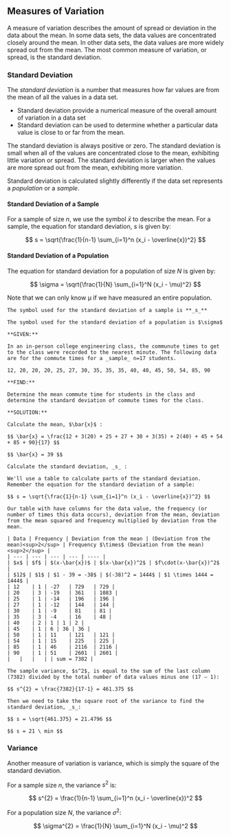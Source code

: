 ## Measures of Variation

A measure of variation describes the amount of spread or deviation in the data about the mean. In some data sets, the data values are concentrated closely around the mean. In other data sets, the data values are more widely spread out from the mean. The most common measure of variation, or spread, is the standard deviation.

### Standard Deviation

The _standard deviation_ is a number that measures how far values are from the mean of all the values in a data set.

 * Standard deviation provide a numerical measure of the overall amount of variation in a data set
 * Standard deviation can be used to determine whether a particular data value is close to or far from the mean.

The standard deviation is always positive or zero. The standard deviation is small when all of the values are concentrated close to the mean, exhibiting little variation or spread. The standard deviation is larger when the values are more spread out from the mean, exhibiting more variation.

Standard deviation is calculated slightly differently if the data set represents a _population_ or a _sample_.

#### Standard Deviation of a Sample

For a sample of size $n$, we use the symbol $\bar{x}$ to describe the mean. For a sample, the equation for standard deviation, _s_ is given by:

$$ s = \sqrt{\frac{1}{n-1} \sum_{i=1}^n (x_i - \overline{x})^2} $$

#### Standard Deviation of a Population

The equation for standard deviation for a population of size $N$ is given by:

$$ \sigma = \sqrt{\frac{1}{N} \sum_{i=1}^N (x_i - \mu)^2} $$

Note that we can only know µ if we have measured an entire population.

```{tip}
The symbol used for the standard deviation of a sample is **_s_**

The symbol used for the standard deviation of a population is $\sigma$
```

```{card} **Worked Example**
**GIVEN:**

In an in-person college engineering class, the communute times to get to the class were recorded to the nearest minute. The following data are for the commute times for a _sample_ n=17 students.

12, 20, 20, 20, 25, 27, 30, 35, 35, 35, 40, 40, 45, 50, 54, 85, 90

**FIND:**

Determine the mean commute time for students in the class and determine the standard deviation of commute times for the class.

**SOLUTION:**

Calculate the mean, $\bar{x}$ :

$$ \bar{x} = \frac{12 + 3(20) + 25 + 27 + 30 + 3(35) + 2(40) + 45 + 54 + 85 + 90}{17} $$

$$ \bar{x} = 39 $$

Calculate the standard deviation, _s_ :

We'll use a table to calculate parts of the standard deviation. Remember the equation for the standard deviation of a sample:

$$ s = \sqrt{\frac{1}{n-1} \sum_{i=1}^n (x_i - \overline{x})^2} $$

Our table with have columns for the data value, the frequency (or number of times this data occurs), deviation from the mean, deviation from the mean squared and frequency multiplied by deviation from the mean.

| Data | Frequency | Deviation from the mean | (Deviation from the mean)<sup>2</sup> | Frequency $\times$ (Deviation from the mean)<sup>2</sup> |
| --- | --- | --- | --- | ---- |
| $x$ | $f$ | $(x-\bar{x})$ | $(x-\bar{x})^2$ | $f\cdot(x-\bar{x})^2$ |
| $12$ | $1$ | $1 - 39 = -38$ | $(-38)^2 = 1444$ | $1 \times 1444 = 1444$ |
| 12	| 1	| -27	| 729	| 729 |
| 20	| 3	| -19	| 361	| 1083 |
| 25	| 1	| -14	| 196	| 196 |
| 27	| 1	| -12	| 144	| 144 |
| 30	| 1	| -9	| 81	| 81 |
| 35	| 3	| -4	| 16	| 48 |
| 40	| 2	| 1	| 1	| 2 |
| 45	| 1 | 6	| 36 | 36 |
| 50	| 1	| 11	| 121	| 121 |
| 54	| 1	| 15	| 225	| 225 |
| 85	| 1	| 46	| 2116	| 2116 |
| 90	| 1	| 51	| 2601	| 2601 |
| 	| 	| 	| | sum = 7382 |

The sample variance, $s^2$, is equal to the sum of the last column (7382) divided by the total number of data values minus one (17 – 1):

$$ s^{2} = \frac{7382}{17-1} = 461.375 $$

Then we need to take the square root of the variance to find the standard deviation, _s_:

$$ s = \sqrt{461.375} = 21.4796 $$

$$ s = 21 \ min $$

```

### Variance

Another measure of variation is variance, which is simply the square of the standard deviation.

For a sample size $n$, the variance $s^{2}$ is:

$$ s^{2} = \frac{1}{n-1} \sum_{i=1}^n (x_i - \overline{x})^2 $$

For a population size $N$, the variance $\sigma^{2}$:

$$ \sigma^{2} = \frac{1}{N} \sum_{i=1}^N (x_i - \mu)^2 $$
